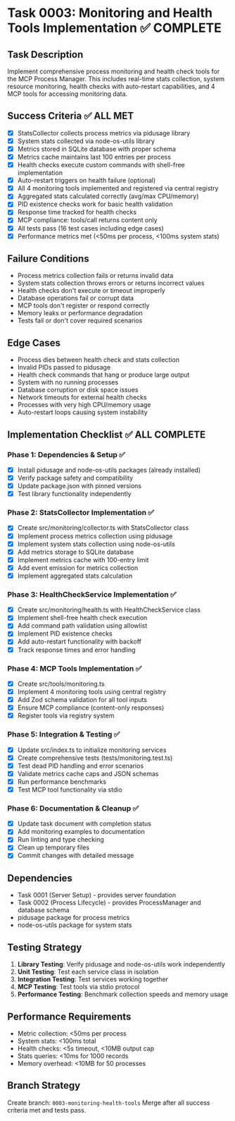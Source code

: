# Task 0003: Monitoring and Health Tools Implementation ✅ COMPLETE

## Task Description
Implement comprehensive process monitoring and health check tools for the MCP Process Manager. This includes real-time stats collection, system resource monitoring, health checks with auto-restart capabilities, and 4 MCP tools for accessing monitoring data.

## Success Criteria ✅ ALL MET
- [x] StatsCollector collects process metrics via pidusage library
- [x] System stats collected via node-os-utils library
- [x] Metrics stored in SQLite database with proper schema
- [x] Metrics cache maintains last 100 entries per process
- [x] Health checks execute custom commands with shell-free implementation
- [x] Auto-restart triggers on health failure (optional)
- [x] All 4 monitoring tools implemented and registered via central registry
- [x] Aggregated stats calculated correctly (avg/max CPU/memory)
- [x] PID existence checks work for basic health validation
- [x] Response time tracked for health checks
- [x] MCP compliance: tools/call returns content only
- [x] All tests pass (16 test cases including edge cases)
- [x] Performance metrics met (<50ms per process, <100ms system stats)

## Failure Conditions
- Process metrics collection fails or returns invalid data
- System stats collection throws errors or returns incorrect values
- Health checks don't execute or timeout improperly
- Database operations fail or corrupt data
- MCP tools don't register or respond correctly
- Memory leaks or performance degradation
- Tests fail or don't cover required scenarios

## Edge Cases
- Process dies between health check and stats collection
- Invalid PIDs passed to pidusage
- Health check commands that hang or produce large output
- System with no running processes
- Database corruption or disk space issues
- Network timeouts for external health checks
- Processes with very high CPU/memory usage
- Auto-restart loops causing system instability

## Implementation Checklist ✅ ALL COMPLETE
### Phase 1: Dependencies & Setup ✅
- [x] Install pidusage and node-os-utils packages (already installed)
- [x] Verify package safety and compatibility
- [x] Update package.json with pinned versions
- [x] Test library functionality independently

### Phase 2: StatsCollector Implementation ✅
- [x] Create src/monitoring/collector.ts with StatsCollector class
- [x] Implement process metrics collection using pidusage
- [x] Implement system stats collection using node-os-utils
- [x] Add metrics storage to SQLite database
- [x] Implement metrics cache with 100-entry limit
- [x] Add event emission for metrics collection
- [x] Implement aggregated stats calculation

### Phase 3: HealthCheckService Implementation ✅
- [x] Create src/monitoring/health.ts with HealthCheckService class
- [x] Implement shell-free health check execution
- [x] Add command path validation using allowlist
- [x] Implement PID existence checks
- [x] Add auto-restart functionality with backoff
- [x] Track response times and error handling

### Phase 4: MCP Tools Implementation ✅
- [x] Create src/tools/monitoring.ts
- [x] Implement 4 monitoring tools using central registry
- [x] Add Zod schema validation for all tool inputs
- [x] Ensure MCP compliance (content-only responses)
- [x] Register tools via registry system

### Phase 5: Integration & Testing ✅
- [x] Update src/index.ts to initialize monitoring services
- [x] Create comprehensive tests (tests/monitoring.test.ts)
- [x] Test dead PID handling and error scenarios
- [x] Validate metrics cache caps and JSON schemas
- [x] Run performance benchmarks
- [x] Test MCP tool functionality via stdio

### Phase 6: Documentation & Cleanup ✅
- [x] Update task document with completion status
- [x] Add monitoring examples to documentation
- [x] Run linting and type checking
- [x] Clean up temporary files
- [x] Commit changes with detailed message

## Dependencies
- Task 0001 (Server Setup) - provides server foundation
- Task 0002 (Process Lifecycle) - provides ProcessManager and database schema
- pidusage package for process metrics
- node-os-utils package for system stats

## Testing Strategy
1. **Library Testing**: Verify pidusage and node-os-utils work independently
2. **Unit Testing**: Test each service class in isolation
3. **Integration Testing**: Test services working together
4. **MCP Testing**: Test tools via stdio protocol
5. **Performance Testing**: Benchmark collection speeds and memory usage

## Performance Requirements
- Metric collection: <50ms per process
- System stats: <100ms total
- Health checks: <5s timeout, <10MB output cap
- Stats queries: <10ms for 1000 records
- Memory overhead: <10MB for 50 processes

## Branch Strategy
Create branch: `0003-monitoring-health-tools`
Merge after all success criteria met and tests pass.